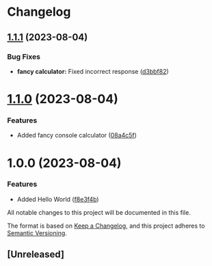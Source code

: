 # Changelog

## [1.1.1](https://github.com/AlexVanLeyen/changeling/compare/v1.1.0...v1.1.1) (2023-08-04)


### Bug Fixes

* **fancy calculator:** Fixed incorrect response ([d3bbf82](https://github.com/AlexVanLeyen/changeling/commit/d3bbf82604d1d6e2532e3d87b0eae5e86dfbe1b5))

# [1.1.0](https://github.com/AlexVanLeyen/changeling/compare/v1.0.0...v1.1.0) (2023-08-04)


### Features

* Added fancy console calculator ([08a4c5f](https://github.com/AlexVanLeyen/changeling/commit/08a4c5f423dc7a83693d5c19d8d71c9c5ee3d943))

# 1.0.0 (2023-08-04)


### Features

* Added Hello World ([f8e3f4b](https://github.com/AlexVanLeyen/changeling/commit/f8e3f4b48d750cf279710de3e7b4b494454958f7))

All notable changes to this project will be documented in this file.

The format is based on [Keep a Changelog](https://keepachangelog.com/en/1.0.0/),
and this project adheres to [Semantic Versioning](https://semver.org/spec/v2.0.0.html).

## [Unreleased]
